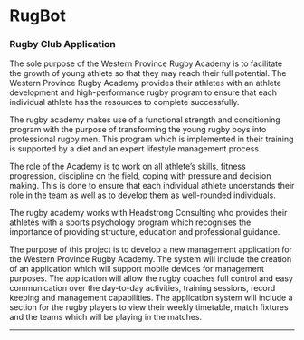 # RugBot
### Rugby Club Application
The sole purpose of the Western Province Rugby Academy is to facilitate the growth of young athlete so that they may reach their full potential. The Western Province Rugby Academy provides their athletes with an athlete development and high-performance rugby program to ensure that each individual athlete has the resources to complete successfully. 

The rugby academy makes use of a functional strength and conditioning program with the purpose of transforming the young rugby boys into professional rugby men. This program which is implemented in their training is supported by a diet and an expert lifestyle management process.  

The role of the Academy is to work on all athlete’s skills, fitness progression, discipline on the field, coping with pressure and decision making. This is done to ensure that each individual athlete understands their role in the team as well as to develop them as well-rounded individuals. 

The rugby academy works with Headstrong Consulting who provides their athletes with a sports psychology program which recognises the importance of providing structure, education and professional guidance.  

The purpose of this project is to develop a new management application for the Western Province Rugby Academy. The system will include the creation of an application which will support mobile devices for management purposes. The application will allow the rugby coaches full control and easy communication over the day-to-day activities, training sessions, record keeping and management capabilities. The application system will include a section for the rugby players to view their weekly timetable, match fixtures and the teams which will be playing in the matches. 
***
